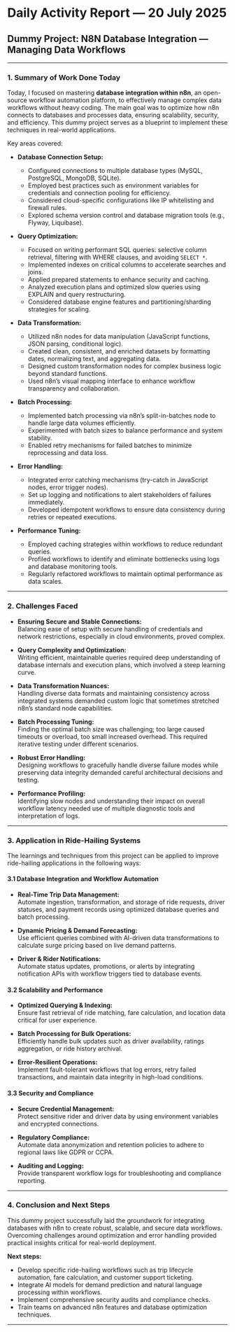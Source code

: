 # Daily Activity Report — 20 July 2025

## Dummy Project: N8N Database Integration — Managing Data Workflows

---

### 1. Summary of Work Done Today

Today, I focused on mastering **database integration within n8n**, an open-source workflow automation platform, to effectively manage complex data workflows without heavy coding. The main goal was to optimize how n8n connects to databases and processes data, ensuring scalability, security, and efficiency. This dummy project serves as a blueprint to implement these techniques in real-world applications.

Key areas covered:

- **Database Connection Setup:**  
  - Configured connections to multiple database types (MySQL, PostgreSQL, MongoDB, SQLite).  
  - Employed best practices such as environment variables for credentials and connection pooling for efficiency.  
  - Considered cloud-specific configurations like IP whitelisting and firewall rules.  
  - Explored schema version control and database migration tools (e.g., Flyway, Liquibase).

- **Query Optimization:**  
  - Focused on writing performant SQL queries: selective column retrieval, filtering with WHERE clauses, and avoiding `SELECT *`.  
  - Implemented indexes on critical columns to accelerate searches and joins.  
  - Applied prepared statements to enhance security and caching.  
  - Analyzed execution plans and optimized slow queries using EXPLAIN and query restructuring.  
  - Considered database engine features and partitioning/sharding strategies for scaling.

- **Data Transformation:**  
  - Utilized n8n nodes for data manipulation (JavaScript functions, JSON parsing, conditional logic).  
  - Created clean, consistent, and enriched datasets by formatting dates, normalizing text, and aggregating data.  
  - Designed custom transformation nodes for complex business logic beyond standard functions.  
  - Used n8n’s visual mapping interface to enhance workflow transparency and collaboration.

- **Batch Processing:**  
  - Implemented batch processing via n8n’s split-in-batches node to handle large data volumes efficiently.  
  - Experimented with batch sizes to balance performance and system stability.  
  - Enabled retry mechanisms for failed batches to minimize reprocessing and data loss.

- **Error Handling:**  
  - Integrated error catching mechanisms (try-catch in JavaScript nodes, error trigger nodes).  
  - Set up logging and notifications to alert stakeholders of failures immediately.  
  - Developed idempotent workflows to ensure data consistency during retries or repeated executions.

- **Performance Tuning:**  
  - Employed caching strategies within workflows to reduce redundant queries.  
  - Profiled workflows to identify and eliminate bottlenecks using logs and database monitoring tools.  
  - Regularly refactored workflows to maintain optimal performance as data scales.

---

### 2. Challenges Faced

- **Ensuring Secure and Stable Connections:**  
  Balancing ease of setup with secure handling of credentials and network restrictions, especially in cloud environments, proved complex.

- **Query Complexity and Optimization:**  
  Writing efficient, maintainable queries required deep understanding of database internals and execution plans, which involved a steep learning curve.

- **Data Transformation Nuances:**  
  Handling diverse data formats and maintaining consistency across integrated systems demanded custom logic that sometimes stretched n8n’s standard node capabilities.

- **Batch Processing Tuning:**  
  Finding the optimal batch size was challenging; too large caused timeouts or overload, too small increased overhead. This required iterative testing under different scenarios.

- **Robust Error Handling:**  
  Designing workflows to gracefully handle diverse failure modes while preserving data integrity demanded careful architectural decisions and testing.

- **Performance Profiling:**  
  Identifying slow nodes and understanding their impact on overall workflow latency needed use of multiple diagnostic tools and interpretation of logs.

---

### 3. Application in Ride-Hailing Systems

The learnings and techniques from this project can be applied to improve ride-hailing applications in the following ways:

#### 3.1 Database Integration and Workflow Automation

- **Real-Time Trip Data Management:**  
  Automate ingestion, transformation, and storage of ride requests, driver statuses, and payment records using optimized database queries and batch processing.

- **Dynamic Pricing & Demand Forecasting:**  
  Use efficient queries combined with AI-driven data transformations to calculate surge pricing based on live demand patterns.

- **Driver & Rider Notifications:**  
  Automate status updates, promotions, or alerts by integrating notification APIs with workflow triggers tied to database events.

#### 3.2 Scalability and Performance

- **Optimized Querying & Indexing:**  
  Ensure fast retrieval of ride matching, fare calculation, and location data critical for user experience.

- **Batch Processing for Bulk Operations:**  
  Efficiently handle bulk updates such as driver availability, ratings aggregation, or ride history archival.

- **Error-Resilient Operations:**  
  Implement fault-tolerant workflows that log errors, retry failed transactions, and maintain data integrity in high-load conditions.

#### 3.3 Security and Compliance

- **Secure Credential Management:**  
  Protect sensitive rider and driver data by using environment variables and encrypted connections.

- **Regulatory Compliance:**  
  Automate data anonymization and retention policies to adhere to regional laws like GDPR or CCPA.

- **Auditing and Logging:**  
  Provide transparent workflow logs for troubleshooting and compliance reporting.

---

### 4. Conclusion and Next Steps

This dummy project successfully laid the groundwork for integrating databases with n8n to create robust, scalable, and secure data workflows. Overcoming challenges around optimization and error handling provided practical insights critical for real-world deployment.

**Next steps:**

- Develop specific ride-hailing workflows such as trip lifecycle automation, fare calculation, and customer support ticketing.
- Integrate AI models for demand prediction and natural language processing within workflows.
- Implement comprehensive security audits and compliance checks.
- Train teams on advanced n8n features and database optimization techniques.

---